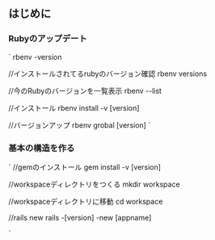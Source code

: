 ## はじめに
### Rubyのアップデート

`
rbenv -version

//インストールされてるrubyのバージョン確認
rbenv versions

//今のRubyのバージョンを一覧表示
rbenv --list

//インストール
rbenv install -v [version]

//バージョンアップ
rbenv grobal [version]
`
### 基本の構造を作る

`
//gemのインストール
gem install -v [version]

//workspaceディレクトリをつくる
mkdir workspace

//workspaceディレクトリに移動
cd workspace

//rails new
rails -[version] -new [appname]

`
